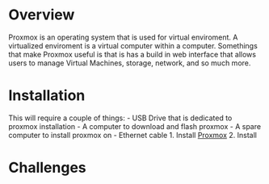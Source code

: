 #  Overview
Proxmox is an operating system that is used for virtual enviroment. A virtualized enviroment is a virtual computer within a computer. Somethings that make Proxmox useful is that is has a build in web interface that allows users to manage Virtual Machines, storage, network, and so much more. 
# Installation
This will require a couple of things:
			- USB Drive that is dedicated to proxmox installation
			- A computer to download and flash proxmox
			- A spare computer to install proxmox on
			- Ethernet cable
	1. Install [Proxmox](https://www.proxmox.com/en/downloads)
	2. Install 
# Challenges